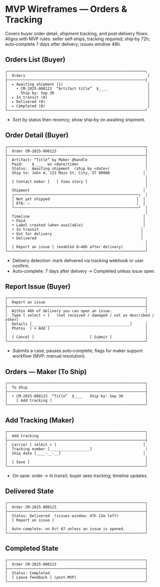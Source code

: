 # MVP Wireframes — Orders & Tracking

Covers buyer order detail, shipment tracking, and post‑delivery flows. Aligns with MVP rules: seller self‑ships, tracking required; ship‑by 72h; auto‑complete 7 days after delivery; issues window 48h.

## Orders List (Buyer)

```
┌──────────────────────────────────────────────────────────────┐
│  Orders                                                       │
├──────────────────────────────────────────────────────────────┤
│  ▸ Awaiting shipment (1)                                      │
│    • CM‑2025‑000123  “Artifact title”  $____                  │
│      Ship by: Sep 30                                          │
│  ▸ In transit (0)                                             │
│  ▸ Delivered (0)                                              │
│  ▸ Completed (0)                                              │
└──────────────────────────────────────────────────────────────┘
```

- Sort by status then recency; show ship‑by on awaiting shipment.

## Order Detail (Buyer)

```
┌──────────────────────────────────────────────────────────────┐
│  Order CM‑2025‑000123                                        │
├──────────────────────────────────────────────────────────────┤
│  Artifact: “Title” by Maker @handle                          │
│  Paid:    $____  on <date/time>                              │
│  Status:  Awaiting shipment  (ship by <date>)                │
│  Ship to: John A, 123 Main St, City, ST 00000               │
│                                                              │
│  [ Contact maker ]   [ View story ]                          │
│                                                              │
│  Shipment                                                   │
│  ┌────────────────────────────────────────────────────────┐  │
│  │ Not yet shipped                                       │  │
│  │ ETA: —                                                │  │
│  └────────────────────────────────────────────────────────┘  │
│                                                              │
│  Timeline                                                   │
│  • Paid                                                     │
│  • Label created (when available)                           │
│  • In transit                                              │
│  • Out for delivery                                        │
│  • Delivered                                               │
│                                                              │
│  [ Report an issue ] (enabled 0–48h after delivery)          │
└──────────────────────────────────────────────────────────────┘
```

- Delivery detection: mark delivered via tracking webhook or user confirm.
- Auto‑complete: 7 days after delivery → Completed unless issue open.

## Report Issue (Buyer)

```
┌──────────────────────────────────────────────────────────────┐
│  Report an issue                                             │
├──────────────────────────────────────────────────────────────┤
│  Within 48h of delivery you can open an issue.               │
│  Type [ select ▾ ]   (not received / damaged / not as described / other)
│  Details [____________________________________________]      │
│  Photos  [ + Add ]                                           │
│                                                              │
│  [ Cancel ]                         [ Submit ]               │
└──────────────────────────────────────────────────────────────┘
```

- Submits a case; pauses auto‑complete; flags for maker support workflow (MVP: manual resolution).

## Orders — Maker (To Ship)

```
┌──────────────────────────────────────────────────────────────┐
│  To Ship                                                     │
├──────────────────────────────────────────────────────────────┤
│  • CM‑2025‑000123  “Title”  $____   Ship by: Sep 30          │
│    [ Add tracking ]                                          │
└──────────────────────────────────────────────────────────────┘
```

## Add Tracking (Maker)

```
┌──────────────────────────────────────────────────────────────┐
│  Add tracking                                                │
├──────────────────────────────────────────────────────────────┤
│  Carrier [ select ▾ ]                                       │
│  Tracking number [__________________]                        │
│  Ship date [____-__-__]                                     │
│                                                              │
│  [ Save ]                                                    │
└──────────────────────────────────────────────────────────────┘
```

- On save: order → In transit; buyer sees tracking; timeline updates.

## Delivered State

```
┌──────────────────────────────────────────────────────────────┐
│  Order CM‑2025‑000123                                        │
├──────────────────────────────────────────────────────────────┤
│  Status: Delivered  (issues window: 47h 12m left)            │
│  [ Report an issue ]                                         │
│                                                              │
│  Auto‑complete: on Oct 07 unless an issue is opened.         │
└──────────────────────────────────────────────────────────────┘
```

## Completed State

```
┌──────────────────────────────────────────────────────────────┐
│  Order CM‑2025‑000123                                        │
├──────────────────────────────────────────────────────────────┤
│  Status: Completed                                           │
│  [ Leave feedback ] (post‑MVP)                               │
└──────────────────────────────────────────────────────────────┘
```
